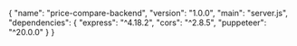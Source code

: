 {
  "name": "price-compare-backend",
  "version": "1.0.0",
  "main": "server.js",
  "dependencies": {
    "express": "^4.18.2",
    "cors": "^2.8.5",
    "puppeteer": "^20.0.0"
  }
}
